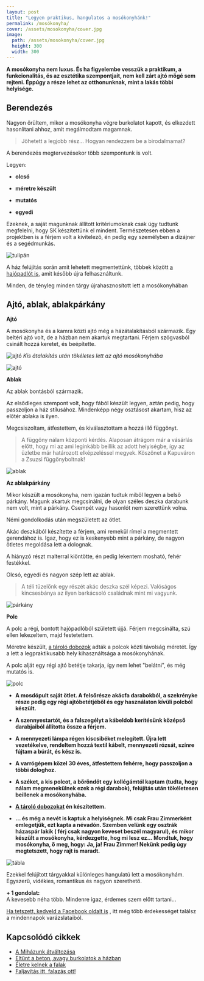 ```yaml
---
layout: post
title: "Legyen praktikus, hangulatos a mosókonyhánk!" 
permalink: /mosókonyha/
cover: /assets/mosokonyha/cover.jpg
image:
  path: /assets/mosokonyha/cover.jpg
  height: 300
  width: 300
---
```


**A mosókonyha nem luxus. És ha figyelembe vesszük a praktikum, a funkcionalitás, és az esztétika szempontjait, nem kell zárt ajtó mögé sem rejteni. Éppúgy a része lehet az otthonunknak, mint a lakás többi helyisége.**



## Berendezés




Nagyon örültem, mikor a mosókonyha végre burkolatot kapott, és elkezdett hasonlítani ahhoz, amit megálmodtam magamnak. 


> Jöhetett a legjobb rész... Hogyan rendezzem be a birodalmamat?

A berendezés megtervezésekor több szempontunk is volt.

Legyen:

* **olcsó**

* **méretre készült**

* **mutatós**

* **egyedi**

Ezeknek, a saját magunknak állított kritériumoknak csak úgy tudtunk megfelelni, hogy SK készítettünk el mindent. Természetesen ebben a projektben is a férjem volt a kivitelező, én pedig egy személyben a dizájner és a segédmunkás.

![tulipán](/assets/mosokonyha/IMG_20190430_195350.jpg)

A ház felújítás során amit lehetett megmentettünk, többek között [a hajópadlót is,](/2019-02-12/szobabetonozas) amit később újra felhasználtunk.






Minden, de tényleg minden tárgy újrahasznosított lett a mosókonyhában


## Ajtó, ablak, ablakpárkány

**Ajtó**


A mosókonyha és a kamra közti ajtó még a házátalakításból származik. Egy beltéri ajtó volt, de a házban nem akartuk megtartani. Férjem szögvasból csinált hozzá keretet, és beépítette.


![ajtó](/assets/talaljuk_ki/15jav.jpg)
_Kis átalakítás után tökéletes lett az ajtó mosókonyhába_


![ajtó](/assets/mosokonyha/kamrafelől.jpg)



**Ablak**

Az ablak bontásból származik. 

Az elsődleges szempont volt, hogy fából készült legyen, aztán pedig, hogy passzoljon a ház stílusához. Mindenképp négy osztásost akartam, hisz az előtér ablaka is ilyen.

Megcsiszoltam, átfestettem, és kiválasztottam a hozzá illő függönyt.

> A függöny nálam központi kérdés. 
Alaposan átrágom már a vásárlás előtt, hogy mi az ami leginkább beillik az adott helyiségbe, így az üzletbe már határozott elképzeléssel megyek. 
Köszönet a Kapuváron a Zsuzsi függönyboltnak!

![ablak](/assets/mosokonyha/DSCF2662.JPG)





**Az ablakpárkány**

Mikor készült a mosókonyha, nem igazán tudtuk miből legyen a belső párkány. Magunk akartuk megcsinálni, de olyan széles deszka darabunk nem volt, mint a párkány. Csempét vagy hasonlót nem szerettünk volna. 

Némi gondolkodás után megszületett az ötlet.

Akác deszkából készítette a férjem, ami remekül rímel a megmentett gerendához is. Igaz, hogy ez is keskenyebb mint a párkány, de nagyon ötletes megoldása lett a dolognak.

A hiányzó részt malterral kiöntötte, én pedig lekentem mosható, fehér festékkel.

Olcsó, egyedi és nagyon szép lett az ablak.


> A téli tüzelőnk egy részét akác deszka szél képezi. Valóságos kincsesbánya az ilyen barkácsoló családnak mint mi vagyunk.



![párkány](/assets/mosokonyha/párkány.jpg)


**Polc**

A polc a régi, bontott hajópadlóból született újjá. Férjem megcsinálta, szú ellen lekezeltem, majd festetettem.

Méretre készült, [a tároló dobozok](/2019-04-17/tárolók) adták a polcok közti távolság méretét. Így a lett a legpraktikusabb hely kihasználtsága a mosókonyhának.

A polc alját egy régi ajtó betétje takarja, így nem lehet "belátni", és még mutatós is.

![polc](/assets/mosokonyha/polc.jpg)


* **A mosdópult saját ötlet. A felsőrésze akácfa darabokból, a szekrényke része pedig egy régi ajtóbetétjéből és egy használaton kívüli polcból készült.**

* **A szennyestartót, és a falszegélyt a kábeldob kerítésünk középső darabjaiból állította össze a férjem.**

* **A mennyezeti lámpa régen kiscsibéket melegített. Újra lett vezetékelve, rendeltem hozzá textil kábelt, mennyezeti rózsát, színre fújtam a búrát, és kész is.**

* **A varrógépem közel 30 éves, átfestettem fehérre, hogy passzoljon a többi dologhoz.**



* **A széket, a kis polcot, a bőröndöt egy kollégámtól kaptam (tudta, hogy nálam megmenekülnek ezek a régi darabok), felújítás után tökéletesen beillenek a mosókonyhába.**

* **[A tároló dobozokat](/2019-04-17/tárolók) én készítettem.**

* **... és még a nevét is kaptuk a helyiségnek. Mi csak Frau Zimmerként emlegetjük, ezt kapta a névadón. Szemben velünk egy osztrák házaspár lakik ( férj csak nagyon keveset beszél magyarul), és mikor készült a mosókonyha, kérdezgette, hog mi lesz ez... Mondtuk, hogy mosókonyha, ő meg, hogy: Ja, ja! Frau Zimmer! Nekünk pedig úgy megtetszett, hogy rajt is maradt.**


![tábla](/assets/mosokonyha/20228507_1281479718618061_3541910890656629635_n.jpg)

Ezekkel felújított tárgyakkal különleges hangulatú lett a mosókonyhám. Egyszerű, vidékies, romantikus és nagyon szerethető.


























 
 
 **+ 1 gondolat:**  
A kevesebb néha több. Mindenre igaz, érdemes szem előtt tartani...


<a href="https://www.facebook.com/Var%C3%A1zsolj-otthont-360330751226066/" target="_blank">Ha tetszett, kedveld a Facebook oldalt is</a> , itt még több érdekességet találsz a mindennapok varázslataiból.


## Kapcsolódó cikkek



* [A Miházunk átváltozása](/2019-03-20/költözés)
* [Eltűnt a beton, avagy burkolatok a házban](/2019-03-13/burkolatok)
* [Életre kelnek a falak](/2019-03-01/színesfalak)
* [Faljavítás itt, falazás ott!](/2019-02-18/afalak)




 




